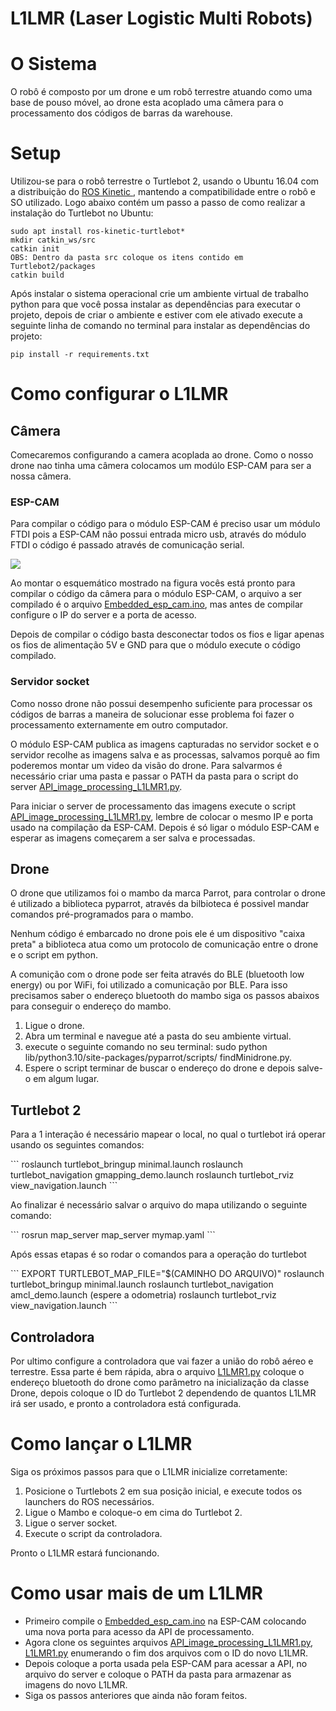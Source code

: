 <h1>L1LMR (Laser Logistic Multi Robots)</h1>

<h1>O Sistema</h1>

<p>O robô é composto por um drone e um robô terrestre atuando como uma base de pouso móvel, ao drone esta acoplado uma câmera para o processamento dos códigos de barras da warehouse.</p>

<h1>Setup</h1>

<p>Utilizou-se para o robô terrestre o Turtlebot 2, usando o Ubuntu 16.04 com a distribuição do <a href = "http://wiki.ros.org/kinetic/Installation/Ubuntu">ROS Kinetic </a>, mantendo a compatibilidade entre o robô e SO utilizado. Logo abaixo contém um passo a passo de como realizar a instalação do Turtlebot no Ubuntu: </p>

```
sudo apt install ros-kinetic-turtlebot*
mkdir catkin_ws/src
catkin init
OBS: Dentro da pasta src coloque os itens contido em Turtlebot2/packages 
catkin build    
```

<p>Após instalar o sistema operacional crie um ambiente virtual de trabalho python para que você possa instalar as dependências para executar o projeto, depois de criar o ambiente e estiver com ele ativado execute a seguinte linha de comando no terminal para instalar as dependências do projeto:</p>

```
pip install -r requirements.txt
```

<h1>Como configurar o L1LMR</h1>

<h2>Câmera</h2>

<p>Comecaremos configurando a camera acoplada ao drone. Como o nosso drone nao tinha uma câmera colocamos um modúlo ESP-CAM para ser a nossa câmera.</p>

<h3>ESP-CAM</h3>

<p>Para compilar o código para o módulo ESP-CAM é preciso usar um módulo FTDI pois a ESP-CAM não possui entrada micro usb, através do módulo FTDI o código é passado através de comunicação serial.</p>

<img src="https://github.com/LASER-Robotics/Mambo-Turtle-Warehouse/blob/main/imgs_for_README/Img_ESP_CAM_FTDI.jpeg">

<p>Ao montar o esquemático mostrado na figura vocês está pronto para compilar o código da câmera para o módulo ESP-CAM, o arquivo a ser compilado é o arquivo <a href="https://github.com/LASER-Robotics/Mambo-Turtle-Warehouse/blob/main/Drone_camera/Embedded_esp_cam/src/Embedded_esp_cam.ino">Embedded_esp_cam.ino</a>, mas antes de compilar configure o IP do server e a porta de acesso.</p>

<p>Depois de compilar o código basta desconectar todos os fios e ligar apenas os fios de alimentação 5V e GND para que o módulo execute o código compilado.</p>

<h3>Servidor socket</h3>

<p>Como nosso drone não possui desempenho suficiente para processar os códigos de barras a maneira de solucionar esse problema foi fazer o processamento externamente em outro computador.</p>

<p>O módulo ESP-CAM publica as imagens capturadas no servidor socket e o servidor recolhe as imagens salva e as processas, salvamos porquê ao fim poderemos montar um video da visão do drone. Para salvarmos é necessário criar uma pasta e passar o PATH da pasta para o script do server <a href="https://github.com/LASER-Robotics/Mambo-Turtle-Warehouse/blob/main/Drone_camera/Image_processing/src/API_image_processing_L1LMR1.py">API_image_processing_L1LMR1.py</a>.</p>

<p>Para iniciar o server de processamento das imagens execute o script <a href="https://github.com/LASER-Robotics/Mambo-Turtle-Warehouse/blob/main/Drone_camera/Image_processing/src/API_image_processing_L1LMR1.py">API_image_processing_L1LMR1.py</a>, lembre de colocar o mesmo IP e porta usado na compilação da ESP-CAM. Depois é só ligar o módulo ESP-CAM e esperar as imagens começarem a ser salva e processadas.</p>

<h2>Drone</h2>

<p>O drone que utilizamos foi o mambo da marca Parrot, para controlar o drone é utilizado a biblioteca pyparrot, através da bilbioteca é possivel mandar comandos pré-programados para o mambo.</p>

<p>Nenhum código é embarcado no drone pois ele é um dispositivo "caixa preta" a biblioteca atua como um protocolo de comunicação entre o drone e o script em python.</p>

<p>A comunição com o drone pode ser feita através do BLE (bluetooth low energy) ou por WiFi, foi utilizado a comunicação por BLE. Para isso precisamos saber o endereço bluetooth do mambo siga os passos abaixos para conseguir o endereço do mambo.</p>

<ol>
    <li>Ligue o drone.</li>
    <li>Abra um terminal e navegue até a pasta do seu ambiente virtual.</li>
    <li>execute o seguinte comando no seu terminal: 
    sudo python lib/python3.10/site-packages/pyparrot/scripts/ findMinidrone.py.</li> 
    <li>Espere o script terminar de buscar o endereço do drone e depois salve-o em algum lugar.</li>
</ol>

<h2>Turtlebot 2</h2>

<p> Para a 1 interação é necessário mapear o local, no qual o turtlebot irá operar usando os seguintes comandos: </p>
```
roslaunch turtlebot_bringup minimal.launch 
roslaunch turtlebot_navigation gmapping_demo.launch
roslaunch turtlebot_rviz view_navigation.launch
```
<p> Ao finalizar é necessário salvar o arquivo do mapa utilizando o seguinte comando: </p>
```
rosrun map_server map_server mymap.yaml
```
<p> Após essas etapas é so rodar o comandos para a operação do turtlebot </p>
```
EXPORT TURTLEBOT_MAP_FILE="$(CAMINHO DO ARQUIVO)"
roslaunch turtlebot_bringup minimal.launch
roslaunch turtlebot_navigation amcl_demo.launch (espere a odometria)
roslaunch turtlebot_rviz view_navigation.launch
```

<h2>Controladora</h2>

<p>Por ultimo configure a controladora que vai fazer a união do robô aéreo e terrestre. Essa parte é bem rápida, abra o arquivo <a href="https://github.com/LASER-Robotics/Mambo-Turtle-Warehouse/blob/main/L1LMR-1.py">L1LMR1.py</a> coloque o endereço bluetooth do drone como parâmetro na inicialização da classe Drone, depois coloque o ID do Turtlebot 2 dependendo de quantos L1LMR irá ser usado, e pronto a controladora está configurada.</p>

<h1>Como lançar o L1LMR</h1>

<p>Siga os próximos passos para que o L1LMR inicialize corretamente:</p>

<ol>
    <li>Posicione o Turtlebots 2 em sua posição inicial, e execute todos os launchers do ROS necessários.</li>
    <li>Ligue o Mambo e coloque-o em cima do Turtlebot 2.</li>
    <li>Ligue o server socket.</li>
    <li>Execute o script da controladora.</li>
</ol>

<p>Pronto o L1LMR estará funcionando.</p>

<h1>Como usar mais de um L1LMR</h1>

<ul>
    <li>Primeiro compile o <a href="https://github.com/LASER-Robotics/Mambo-Turtle-Warehouse/blob/main/Drone_camera/Embedded_esp_cam/src/Embedded_esp_cam.ino">Embedded_esp_cam.ino</a> na ESP-CAM colocando uma nova porta para acesso da API de processamento.</li> 
    <li>Agora clone os seguintes arquivos <a href="https://github.com/LASER-Robotics/Mambo-Turtle-Warehouse/blob/main/Drone_camera/Image_processing/src/API_image_processing_L1LMR1.py">API_image_processing_L1LMR1.py</a>, <a href="https://github.com/LASER-Robotics/Mambo-Turtle-Warehouse/blob/main/L1LMR-1.py">L1LMR1.py</a> enumerando o fim dos arquivos com o ID do novo L1LMR.</li> 
    <li>Depois coloque a porta usada pela ESP-CAM para acessar a API, no arquivo do server e coloque o PATH da pasta para armazenar as imagens do novo L1LMR.</li>
    <li>Siga os passos anteriores que ainda não foram feitos.</li>
</ul>
